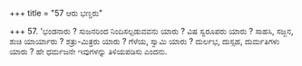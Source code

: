 +++
title = "57 ಆರು ಭಣ್ಡರು"

+++
57. 'ಭಂಡನಾರು ? ಸುಜನರಿಂದ ನಿಂದಿಸಲ್ಪಡುವವನು ಯಾರು ? ವಿಷ ಸ್ವರೂಪರು ಯಾರು ? ಸಾಹಸಿ, ಸಜ್ಜನ, ಶುಚಿ ಯಾರ್ಯಾರು ? ಶತ್ರು-ಮಿತ್ರರು ಯಾರು ? ಗೆಳೆಯ, ಸ್ವಾಮಿ ಯಾರು ? ದುರ್ಲಭ, ದುಸ್ಸಹ, ದುರ್ಮತಿಗಳು ಯಾರು ? ಹೇ ಧರ್ಮಜನೇ ಇವುಗಳನ್ನು ತಿಳಿಯಪಡಿಸು ಎಂದನು.